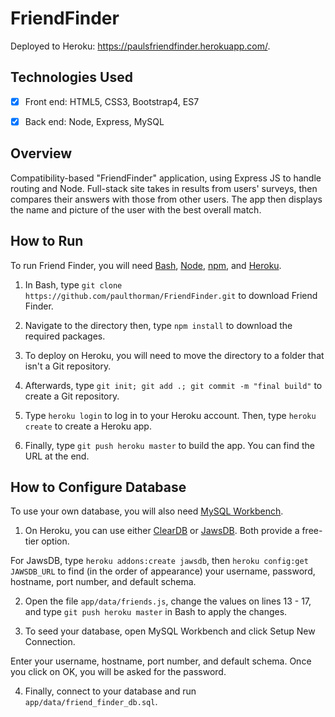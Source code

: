 # FriendFinder

Deployed to Heroku: https://paulsfriendfinder.herokuapp.com/.

## Technologies Used

- [x] Front end: HTML5, CSS3, Bootstrap4, ES7

- [x] Back end: Node, Express, MySQL

## Overview

Compatibility-based "FriendFinder" application, using Express JS to handle routing and Node. Full-stack site takes in results from users' surveys, then compares their answers with those from other users. The app then displays the name and picture of the user with the best overall match.

## How to Run

To run Friend Finder, you will need [Bash](https://git-scm.com/downloads/), [Node](https://nodejs.org/en/), [npm](https://www.npmjs.com/get-npm?utm_source=house&utm_medium=homepage&utm_campaign=free%20orgs&utm_term=Install%20npm), and [Heroku](https://www.heroku.com/).

1. In Bash, type `git clone https://github.com/paulthorman/FriendFinder.git` to download Friend Finder.

2. Navigate to the directory then, type `npm install` to download the required packages.

3. To deploy on Heroku, you will need to move the directory to a folder that isn't a Git repository.

4. Afterwards, type `git init; git add .; git commit -m "final build"` to create a Git repository.

5. Type `heroku login` to log in to your Heroku account. Then, type `heroku create` to create a Heroku app.

6. Finally, type `git push heroku master` to build the app. You can find the URL at the end.

## How to Configure Database

To use your own database, you will also need [MySQL Workbench](https://dev.mysql.com/downloads/workbench/).

1. On Heroku, you can use either [ClearDB](https://devcenter.heroku.com/articles/cleardb) or [JawsDB](https://devcenter.heroku.com/articles/jawsdb). Both provide a free-tier option.

For JawsDB, type `heroku addons:create jawsdb`, then `heroku config:get JAWSDB_URL` to find (in the order of appearance) your username, password, hostname, port number, and default schema.

2. Open the file `app/data/friends.js`, change the values on lines 13 - 17, and type `git push heroku master` in Bash to apply the changes.

3. To seed your database, open MySQL Workbench and click Setup New Connection.

Enter your username, hostname, port number, and default schema. Once you click on OK, you will be asked for the password.

4. Finally, connect to your database and run `app/data/friend_finder_db.sql`.
